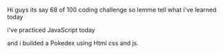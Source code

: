 Hi guys its say 68 of 100 coding challenge so lemme tell what i've learned today

i've practiced JavaScript today

and i builded a Pokedex using Html css and js.

